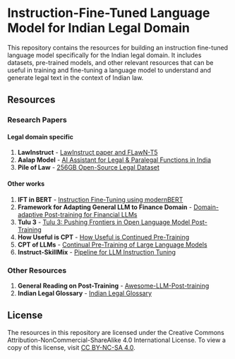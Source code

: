 # Instruction-Fine-Tuned Language Model for Indian Legal Domain

This repository contains the resources for building an instruction fine-tuned language model specifically for the Indian legal domain. It includes datasets, pre-trained models, and other relevant resources that can be useful in training and fine-tuning a language model to understand and generate legal text in the context of Indian law.

## Resources

### Research Papers

#### Legal domain specific
1. **LawInstruct** - [LawInstruct paper and FLawN-T5](https://arxiv.org/pdf/2404.02127)
2. **Aalap Model** - [AI Assistant for Legal & Paralegal Functions in India](https://arxiv.org/abs/2402.01758)
3. **Pile of Law** - [256GB Open-Source Legal Dataset](https://arxiv.org/pdf/2207.00220)

#### Other works
1. **IFT in BERT** - [Instruction Fine-Tuning using modernBERT](https://arxiv.org/pdf/2502.03793)
2. **Framework for Adapting General LLM to Finance Domain** - [Domain-adaptive Post-training for Financial LLMs](https://arxiv.org/pdf/2501.04961)
3. **Tulu 3** - [Tulu 3: Pushing Frontiers in Open Language Model Post-Training](https://arxiv.org/abs/2411.15124)
4. **How Useful is CPT** - [How Useful is Continued Pre-Training](https://aclanthology.org/2024.repl4nlp-1.9.pdf)
5. **CPT of LLMs** - [Continual Pre-Training of Large Language Models](https://arxiv.org/pdf/2308.04014)
6. **Instruct-SkillMix** - [Pipeline for LLM Instruction Tuning](https://arxiv.org/pdf/2408.14774)

### Other Resources

1. **General Reading on Post-Training** - [Awesome-LLM-Post-training](https://github.com/mbzuai-oryx/Awesome-LLM-Post-training?tab=readme-ov-file#survey)
3. **Indian Legal Glossary** - [Indian Legal Glossary](https://legislative.gov.in/legal-glossary/)

## License
The resources in this repository are licensed under the Creative Commons Attribution-NonCommercial-ShareAlike 4.0 International License. To view a copy of this license, visit [CC BY-NC-SA 4.0](https://creativecommons.org/licenses/by-nc-sa/4.0/).
